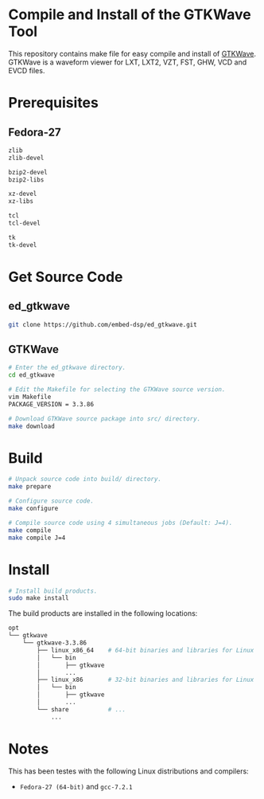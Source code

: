 
Compile and Install of the GTKWave Tool
=======================================

This repository contains make file for easy compile and install of [GTKWave](http://gtkwave.sourceforge.net).
GTKWave is a waveform viewer for LXT, LXT2, VZT, FST, GHW, VCD and EVCD files.

Prerequisites
=============

## Fedora-27
```bash
zlib
zlib-devel

bzip2-devel
bzip2-libs

xz-devel
xz-libs

tcl
tcl-devel

tk
tk-devel
```

Get Source Code
===============

## ed_gtkwave
```bash
git clone https://github.com/embed-dsp/ed_gtkwave.git
```

## GTKWave
```bash
# Enter the ed_gtkwave directory.
cd ed_gtkwave

# Edit the Makefile for selecting the GTKWave source version.
vim Makefile
PACKAGE_VERSION = 3.3.86

# Download GTKWave source package into src/ directory.
make download
```

Build
=====
```bash
# Unpack source code into build/ directory.
make prepare

# Configure source code.
make configure

# Compile source code using 4 simultaneous jobs (Default: J=4).
make compile
make compile J=4
```

Install
=======
```bash
# Install build products.
sudo make install
```

The build products are installed in the following locations:
```bash
opt
└── gtkwave
    └── gtkwave-3.3.86
        ├── linux_x86_64    # 64-bit binaries and libraries for Linux
        │   └── bin
        │       ├── gtkwave
        │       ...
        ├── linux_x86       # 32-bit binaries and libraries for Linux
        │   └── bin
        │       ├── gtkwave
        │       ...
        └── share           # ...
            ...
```

Notes
=====

This has been testes with the following Linux distributions and compilers:
* `Fedora-27 (64-bit)` and `gcc-7.2.1`
